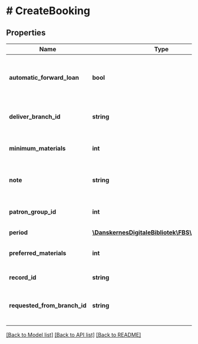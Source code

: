 # # CreateBooking

## Properties

Name | Type | Description | Notes
------------ | ------------- | ------------- | -------------
**automatic_forward_loan** | **bool** | True if automatic forward is active for this booking |
**deliver_branch_id** | **string** | The delivery branch identifier |
**minimum_materials** | **int** | The minimum number of materials |
**note** | **string** | Additional information about this booking | [optional]
**patron_group_id** | **int** | The patron group ID for this booking |
**period** | [**\DanskernesDigitaleBibliotek\FBS\Model\Period**](Period.md) |  |
**preferred_materials** | **int** | The preferred number of materials |
**record_id** | **string** | The record ID |
**requested_from_branch_id** | **string** | The branch that provides the material for booking |

[[Back to Model list]](../../README.md#models) [[Back to API list]](../../README.md#endpoints) [[Back to README]](../../README.md)
